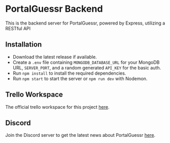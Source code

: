 # PortalGuessr Backend

This is the backend server for PortalGuessr, powered by Express, utilizing a RESTful API

## Installation

- Download the latest release if available.
- Create a `.env` file containing `MONGODB_DATABASE_URL` for your MongoDB URL, `SERVER_PORT`, and a random generated `API_KEY` for the basic auth.
- Run `npm install` to install the required dependencies.
- Run `npm start` to start the server or `npm run dev` with Nodemon.

## Trello Workspace

The official trello workspace for this project [here](https://trello.com/b/NgVubCDX/portalguessr-fullstack).

## Discord

Join the Discord server to get the latest news about PortalGuessr [here](https://discord.gg/dDbgtFb2KC).
